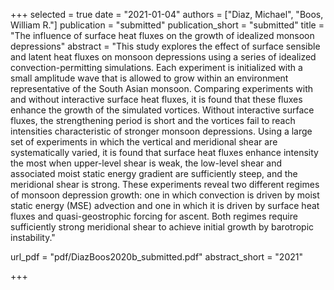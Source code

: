 +++
selected = true
date = "2021-01-04"
authors = ["Diaz, Michael", "Boos, William R."]
publication = "submitted"
publication_short = "submitted"
title = "The influence of surface heat fluxes on the growth of idealized monsoon depressions"
abstract = "This study explores the effect of surface sensible and latent heat fluxes on monsoon depressions using a series of idealized convection-permitting simulations. Each experiment is initialized with a small amplitude wave that is allowed to grow within an environment representative of the South Asian monsoon. Comparing experiments with and without interactive surface heat fluxes, it is found that these fluxes enhance the growth of the simulated vortices. Without interactive surface fluxes, the strengthening period is short and the vortices fail to reach intensities characteristic of stronger monsoon depressions. Using a large set of experiments in which the vertical and meridional shear are systematically varied, it is found that surface heat fluxes enhance intensity the most when upper-level shear is weak, the low-level shear and associated moist static energy gradient are sufficiently steep, and the meridional shear is strong. These experiments reveal two different regimes of monsoon depression growth: one in which convection is driven by moist static energy (MSE) advection and one in which it is driven by surface heat fluxes and quasi-geostrophic forcing for ascent. Both regimes require sufficiently strong meridional shear to achieve initial growth by barotropic instability."

url_pdf = "pdf/DiazBoos2020b_submitted.pdf"
abstract_short =  "2021"


+++

